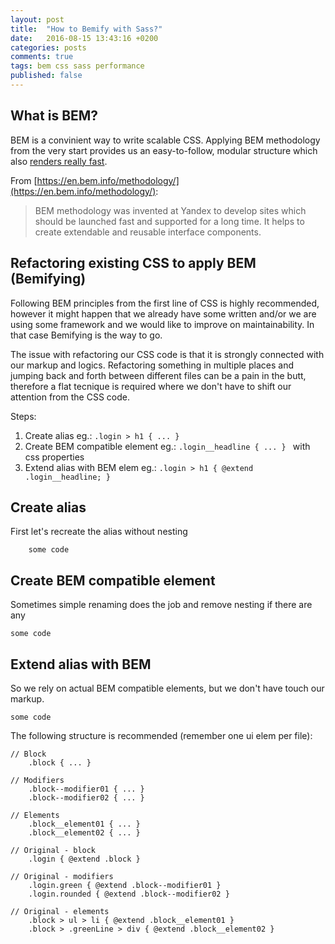 ```yaml
---
layout: post
title:  "How to Bemify with Sass?"
date:   2016-08-15 13:43:16 +0200
categories: posts
comments: true
tags: bem css sass performance
published: false
---
```

## What is BEM?

BEM is a convinient way to write scalable CSS. Applying BEM methodology from the very start provides us an easy-to-follow, modular structure which also [renders really fast](https://css-tricks.com/efficiently-rendering-css/).

From [https://en.bem.info/methodology/](https://en.bem.info/methodology/):

> BEM methodology was invented at Yandex to develop sites which should be launched fast and supported for a long time. It helps to create extendable and reusable interface components.

## Refactoring existing CSS to apply BEM (Bemifying)

Following BEM principles from the first line of CSS is highly recommended, however it might happen that we already have some written and/or we are using some framework and we would like to improve on maintainability. In that case Bemifying is the way to go.

The issue with refactoring our CSS code is that it is strongly connected with our markup and logics. Refactoring something in multiple places and jumping back and forth between different files can be a pain in the butt, therefore a flat tecnique is required where we don't have to shift our attention from the CSS code.

Steps:

  1. Create alias eg.: `.login > h1 { ... }`
  2. Create BEM compatible element eg.: `.login__headline { ... } ` with css properties
  3. Extend alias with BEM elem eg.: `.login > h1 { @extend .login__headline; }`

## Create alias

First let's recreate the alias without nesting

```
	some code
```
## Create BEM compatible element

Sometimes simple renaming does the job and remove nesting if there are any

```
some code
```

## Extend alias with BEM

So we rely on actual BEM compatible elements, but we don't have touch our markup.

```
some code
```

The following structure is recommended (remember one ui elem per file):

```
// Block
	.block { ... }

// Modifiers
	.block--modifier01 { ... }
	.block--modifier02 { ... }

// Elements
	.block__element01 { ... }
	.block__element02 { ... }

// Original - block
	.login { @extend .block }

// Original - modifiers
	.login.green { @extend .block--modifier01 }
	.login.rounded { @extend .block--modifier02 }

// Original - elements
	.block > ul > li { @extend .block__element01 }
	.block > .greenLine > div { @extend .block__element02 }
```



